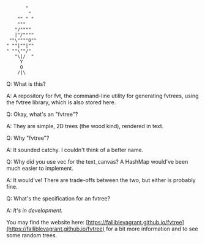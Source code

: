 ```
       "
        "
    "" " "
    """
   "/""""
   |"/""""
 ""\""""O""
" ""|""|""
" ""\""/"
   "\|/  "
     Y
     O
    /|\
```

Q: What is this?

A: A repository for fvt, the command-line utility for generating fvtrees, using the fvtree library, which is also stored here.

Q: Okay, what's an "fvtree"?

A: They are simple, 2D trees (the wood kind), rendered in text.

Q: Why "fvtree"?

A: It sounded catchy. I couldn't think of a better name.

Q: Why did you use vec for the text_canvas? A HashMap would've been much easier to implement.

A: It would've! There are trade-offs between the two, but either is probably fine.

Q: What's the specification for an fvtree?

A: *It's in development.*

You may find the website here: [https://falliblevagrant.github.io/fvtree](https://falliblevagrant.github.io/fvtree)
for a bit more information and to see some random trees.
